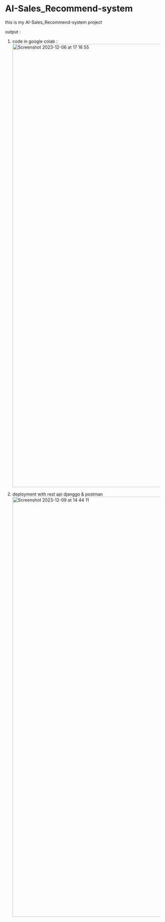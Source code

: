 # AI-Sales_Recommend-system
this is my AI-Sales_Recommend-system project

output : 

1. code in google colab :
   <img width="1440" alt="Screenshot 2023-12-06 at 17 16 55" src="https://github.com/AnugrahAidinYotolembah/AI-Sales_Recommend-system/assets/108518030/cc4f5a17-6fe5-4468-acf2-97798823b0ee">

   

2. deployment  with rest api djanggo & postman
   <img width="1365" alt="Screenshot 2023-12-09 at 14 44 11" src="https://github.com/AnugrahAidinYotolembah/AI-Sales_Recommend-system/assets/108518030/abd0c178-1751-4189-acb4-0125f3287e21">
 
